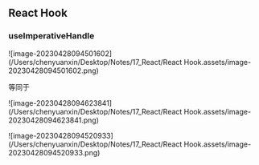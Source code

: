 ## React Hook

### useImperativeHandle

![image-20230428094501602](/Users/chenyuanxin/Desktop/Notes/17_React/React Hook.assets/image-20230428094501602.png)

等同于

![image-20230428094623841](/Users/chenyuanxin/Desktop/Notes/17_React/React Hook.assets/image-20230428094623841.png)

![image-20230428094520933](/Users/chenyuanxin/Desktop/Notes/17_React/React Hook.assets/image-20230428094520933.png)

